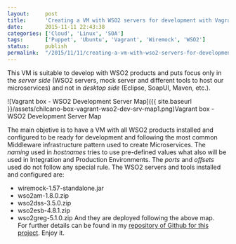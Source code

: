 ```yaml
---
layout:     post
title:      'Creating a VM with WSO2 servers for development with Vagrant & Puppet'
date:       2015-11-11 22:43:38
categories: ['Cloud', 'Linux', 'SOA']
tags:       ['Puppet', 'Ubuntu', 'Vagrant', 'Wiremock', 'WSO2']
status:     publish 
permalink:  "/2015/11/11/creating-a-vm-with-wso2-servers-for-development/"
---
```

This VM is suitable to develop with WSO2 products and puts focus only in the _server side_ (WSO2 servers, mock server and different tools to host our microservices) and not in _desktop side_ (Eclipse, SoapUI, Maven, etc.).

![Vagrant box - WSO2 Development Server Map]({{ site.baseurl }}/assets/chilcano-box-vagrant-wso2-dev-srv-map1.png)Vagrant box - WSO2 Development Server Map

<!-- more -->
The main objetive is to have a VM with all WSO2 products installed and configured to be ready for development and following the most common Middleware infrastructure pattern used to create Microservices.
The _naming_ used in _hostnames_ tries to use pre-defined values what also will be used in Integration and Production Environments. The _ports_ and _offsets_ used do not follow any special rule.
The WSO2 servers and tools installed and configured are:
  * wiremock-1.57-standalone.jar 
  * wso2am-1.8.0.zip 
  * wso2dss-3.5.0.zip 
  * wso2esb-4.8.1.zip 
  * wso2greg-5.1.0.zip 
And they are deployed following the above map.  
For further details can be found in my [repository of Github for this project](https://github.com/Chilcano/box-vagrant-wso2-dev-srv).
Enjoy it.
